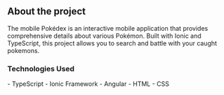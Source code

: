 <h2>About the project</h2>
<p>The mobile Pokédex is an interactive mobile application that provides comprehensive details about various Pokémon. Built with Ionic and TypeScript, this project allows you to search and battle with your caught pokemons.</p>

<h3>Technologies Used</h3>
- TypeScript
- Ionic Framework
- Angular
- HTML
- CSS
